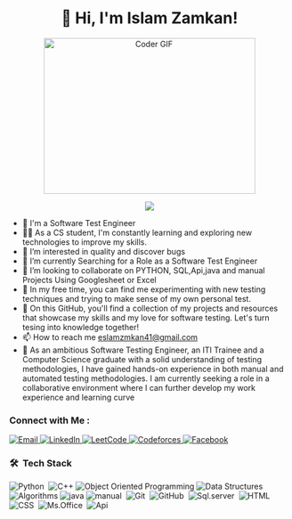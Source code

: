 <h1 align="center">🚀 Hi, I'm Islam Zamkan! </h1>
<p align="center">
  <img src="https://media.giphy.com/media/SWoSkN6DxTszqIKEqv/giphy.gif" alt="Coder GIF" width="380" height="280">
</p>
</h3>
<!-- Typing SVG by DenverCoder1 - https://github.com/DenverCoder1/readme-typing-svg -->
<p align="center">
  <p align="center">
  <a href="https://github.com/DenverCoder1/readme-typing-svg"><img src="https://readme-typing-svg.herokuapp.com/?lines=Software-Test%20Engineer;Always%20learning%20new%20things&font=Fira%20Code&center=true&width=440&height=45&color=#c4f157&vCenter=true&size=22"></a>
</p> 

- 🏢 I'm a Software Test Engineer 
- 👨‍💻 As a CS student, I'm constantly learning and exploring new technologies to improve my skills.
- 👀 I’m interested in quality and discover bugs
- 🌱 I’m currently Searching for a Role as a  Software Test Engineer
- 💞️ I’m looking to collaborate on PYTHON, SQL,Api,java and manual Projects Using Googlesheet or Excel
- 💞️ In my free time, you can find me experimenting with new testing techniques and trying to make sense of my own personal test.
- 🌱 On this GitHub, you'll find a collection of my projects and resources that showcase my skills and my love for software testing. Let's turn tesing into knowledge together!
- 📫 How to reach me eslamzmkan41@gmail.com
- 💬 As an ambitious Software Testing Engineer, an ITI Trainee and a Computer Science graduate with
a solid understanding of testing methodologies, I have gained hands-on experience in both manual 
and automated testing methodologies. I am currently seeking a role in a collaborative environment 
where I can further develop my work experience and learning curve

### Connect with Me :
<a href="mailto:eslamzmkan41@gmail.com">
    <img alt="Email" src="https://img.shields.io/badge/Email-D14836?style=flat-square&logo=gmail&logoColor=white" />
  </a>
<a href="https://www.linkedin.com/in/islam-zamkan-6812511b2/">
    <img alt="LinkedIn" src="https://img.shields.io/badge/LinkedIn-0077B5?style=flat-square&logo=linkedin&logoColor=white" />
  </a>
<a href="https://leetcode.com/islam74/">
    <img alt="LeetCode" src="https://img.shields.io/badge/LeetCode-FFA116?style=flat-square&logo=leetcode&logoColor=white" />
  </a>
 <a href="https://codeforces.com/profile/eslamzmkan?csrf_token=4ee149dbdd9deb29778dec67321aedb3">
    <img alt="Codeforces" src="https://img.shields.io/badge/Codeforces-1F8ACB?style=flat-square&logo=codeforces&logoColor=white" />
  </a>
  <a href="https://www.facebook.com/profile.php?id=100027084735056">
    <img alt="Facebook" src="https://img.shields.io/badge/Facebook-1F8ACB?style=flat-square&logo=Facebook&logoColor=white" />
  </a>

### 🛠 &nbsp;Tech Stack
![Python](https://img.shields.io/badge/-Python%20-05122A?style=flat&logo=python)&nbsp;
<img alt="C++" src="https://img.shields.io/badge/C++-00599C?style=flat-square&logo=c%2B%2B&logoColor=white" />
  <img alt="Object Oriented Programming" src="https://img.shields.io/badge/Object%20Oriented%20Programming-EE4C2C?style=flat-square&logo=c%2B%2B&logoColor=white" />
  <img alt="Data Structures" src="https://img.shields.io/badge/Data%20Structures-FF6B6B?style=flat-square&logo=treehouse&logoColor=white" />
  <img alt="Algorithms" src="https://img.shields.io/badge/Algorithms-0081CB?style=flat-square&logo=code&logoColor=white" />
![java](https://img.shields.io/badge/-power%20bi-05122A?style=flat&logo=power-bi)
![manual](https://img.shields.io/badge/-Tableau-05122A?style=flat&logo=Tableau&logoColor=563D7C)&nbsp;
![Git](https://img.shields.io/badge/-Git-05122A?style=flat&logo=git)&nbsp;
![GitHub](https://img.shields.io/badge/-GitHub-05122A?style=flat&logo=github)&nbsp;
![Sql.server](https://img.shields.io/badge/-sql%20server-05122A?style=flat&logo=sql-server&logoColor=339933)&nbsp;
![HTML](https://img.shields.io/badge/-HTML-05122A?style=flat&logo=HTML5)&nbsp;
![CSS](https://img.shields.io/badge/-CSS-05122A?style=flat&logo=CSS3&logoColor=1572B6)&nbsp;
![Ms.Office](https://img.shields.io/badge/-ms%20office-05122A?style=flat&logo=ms-office)&nbsp;
![Api](https://img.shields.io/badge/-Sass-05122A?style=flat&logo=sass)&nbsp;



